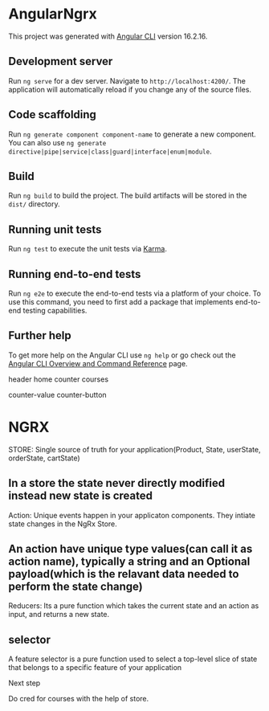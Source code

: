 # AngularNgrx

This project was generated with [Angular CLI](https://github.com/angular/angular-cli) version 16.2.16.

## Development server

Run `ng serve` for a dev server. Navigate to `http://localhost:4200/`. The application will automatically reload if you change any of the source files.

## Code scaffolding

Run `ng generate component component-name` to generate a new component. You can also use `ng generate directive|pipe|service|class|guard|interface|enum|module`.

## Build

Run `ng build` to build the project. The build artifacts will be stored in the `dist/` directory.

## Running unit tests

Run `ng test` to execute the unit tests via [Karma](https://karma-runner.github.io).

## Running end-to-end tests

Run `ng e2e` to execute the end-to-end tests via a platform of your choice. To use this command, you need to first add a package that implements end-to-end testing capabilities.

## Further help

To get more help on the Angular CLI use `ng help` or go check out the [Angular CLI Overview and Command Reference](https://angular.io/cli) page.


header
home
counter
courses

counter-value
counter-button


# NGRX

STORE: Single source of truth for your application(Product, State, userState, orderState, cartState)

## In a store the state never directly modified instead new state is created
Action: Unique events happen in your applicaton components. They intiate state changes in the NgRx Store.

## An action have unique type values(can call it as action name), typically a string and an Optional payload(which is the relavant data needed to perform the state change)

Reducers: Its a pure function which takes the current state and an action as input, and returns a new state.

## selector

A feature selector is a pure function used to select a top-level slice of state that belongs to a specific feature of your application

Next step

Do cred for courses with the help of store.